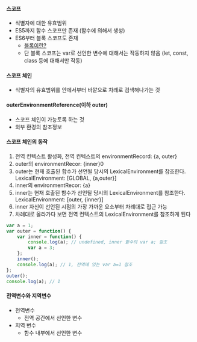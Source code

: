 <h4>스코프</h4>

- 식별자에 대한 유효범위
- ES5까지 함수 스코프만 존재 (함수에 의해서 생성)
- ES6부터 블록 스코프도 존재
  - [블록이란?](https://developer.mozilla.org/ko/docs/Web/JavaScript/Reference/Statements/block)
  - 단 블록 스코프는 var로 선언한 변수에 대해서는 작동하지 않음 (let, const, class 등에 대해서만 작동)
<h4>스코프 체인</h4>

- 식별자의 유효범위를 안에서부터 바깥으로 차례로 검색해나가는 것

<h4>outerEnvironmentReference(이하 outer)</h4>

- 스코프 체인이 가능토록 하는 것
- 외부 환경의 참조정보

<h4>스코프 체인의 동작</h4>

1. 전역 컨텍스트 활성화, 전역 컨텍스트의 environmentRecord: {a, outer}
2. outer의 environmentRecor: {inner}0
3. outer는 현재 호출된 함수가 선언될 당시의 LexicalEnvironment를 참조한다. LexicalEnvironment: [GLOBAL, {a,outer}]
4. inner의 environmentRecor: {a}
5. inner는 현재 호출된 함수가 선언될 당시의 LexicalEnvironment를 참조한다. LexicalEnvironment: [outer, {inner}]
6. inner 자신이 선언된 시점의 가장 가까운 요소부터 차례대로 접근 가능
7. 차례대로 올라가다 보면 전역 컨텍스트의 LexicalEnvironment를 참조하게 된다

```javascript
var a = 1;
var outer = function() {
	var inner = function() {
		console.log(a); // undefined, inner 함수의 var a; 참조
		var a = 3;
	};
	inner();
	console.log(a); // 1, 전역에 있는 var a=1 참조
};
outer();
console.log(a); // 1
```

<h4>전역변수와 지역변수</h4>

- 전역변수
    - 전역 공간에서 선언한 변수
- 지역 변수
    - 함수 내부에서 선언한 변수

